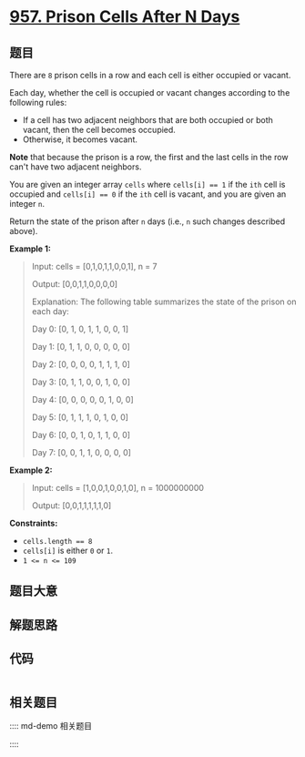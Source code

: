 # [957. Prison Cells After N Days](https://leetcode.com/problems/prison-cells-after-n-days/)

## 题目

There are `8` prison cells in a row and each cell is either occupied or
vacant.

Each day, whether the cell is occupied or vacant changes according to the
following rules:

  * If a cell has two adjacent neighbors that are both occupied or both vacant, then the cell becomes occupied.
  * Otherwise, it becomes vacant.

**Note** that because the prison is a row, the first and the last cells in the
row can't have two adjacent neighbors.

You are given an integer array `cells` where `cells[i] == 1` if the `ith` cell
is occupied and `cells[i] == 0` if the `ith` cell is vacant, and you are given
an integer `n`.

Return the state of the prison after `n` days (i.e., `n` such changes
described above).



**Example 1:**

> Input: cells = [0,1,0,1,1,0,0,1], n = 7
> 
> Output: [0,0,1,1,0,0,0,0]
> 
> Explanation: The following table summarizes the state of the prison on each day:
> 
> Day 0: [0, 1, 0, 1, 1, 0, 0, 1]
> 
> Day 1: [0, 1, 1, 0, 0, 0, 0, 0]
> 
> Day 2: [0, 0, 0, 0, 1, 1, 1, 0]
> 
> Day 3: [0, 1, 1, 0, 0, 1, 0, 0]
> 
> Day 4: [0, 0, 0, 0, 0, 1, 0, 0]
> 
> Day 5: [0, 1, 1, 1, 0, 1, 0, 0]
> 
> Day 6: [0, 0, 1, 0, 1, 1, 0, 0]
> 
> Day 7: [0, 0, 1, 1, 0, 0, 0, 0]

**Example 2:**

> Input: cells = [1,0,0,1,0,0,1,0], n = 1000000000
> 
> Output: [0,0,1,1,1,1,1,0]

**Constraints:**

  * `cells.length == 8`
  * `cells[i]` is either `0` or `1`.
  * `1 <= n <= 109`


## 题目大意

## 解题思路

## 代码

```javascript

```

## 相关题目

:::: md-demo 相关题目

::::
